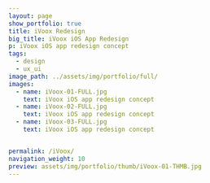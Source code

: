 ```yaml
---
layout: page
show_portfolio: true
title: iVoox Redesign
big_title: iVoox iOS App Redesign
p: iVoox iOS app redesign concept
tags:
  - design
  - ux_ui
image_path: ../assets/img/portfolio/full/
images:
  - name: iVoox-01-FULL.jpg
    text: iVoox iOS app redesign concept
  - name: iVoox-02-FULL.jpg
    text: iVoox iOS app redesign concept
  - name: iVoox-03-FULL.jpg
    text: iVoox iOS app redesign concept


permalink: /iVoox/
navigation_weight: 10
preview: assets/img/portfolio/thumb/iVoox-01-THMB.jpg
---
```

